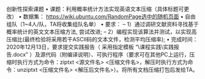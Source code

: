 创新性探索课题
• 课题：利用概率统计方法实现英语文本压缩（具体标题可更改）
• 数据集： https://wiki.ubuntu.com/RandomPage选中的随机页面
• 自由组队（1~4人/队，TA将收集组队名单）
• 要求：
– 1）通过调研文献资料寻找基于概率统计的英文文本压缩方法, 尝试改进;
– 2）编程实现该算法并测试，以实现高压缩比(最终检验将采用若干ASCII码的文本文件，检测平均压缩率);
• 完成时间：2020年12月13日，要求提交实践报告（ 采用指定模板 “\课程实践\实践报告.docx” ）及源代码（附编译说明）、可执行程序（要求可在其他PC上运行，压缩时执行方式为命令：ziptxt <源文件名> <压缩文件名>，解压时执行方式为命令：unziptxt <压缩文件名> <解压后文件名>）。将所有文档压缩打包后发给TA。